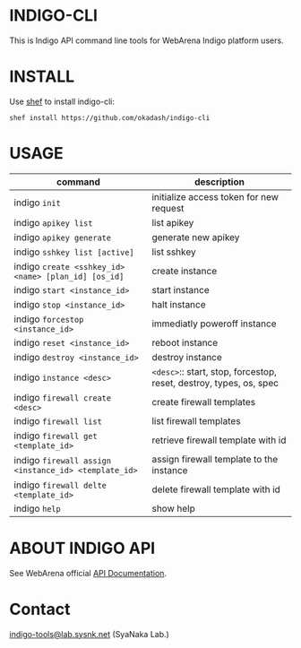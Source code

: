 # INDIGO-CLI

This is Indigo API command line tools for WebArena Indigo platform users.

# INSTALL

Use [shef](https://github.com/okadash/shef) to install indigo-cli:

``` 
shef install https://github.com/okadash/indigo-cli
```

# USAGE

| command | description |
| --- | --- |
|indigo `init` | initialize access token for new request |
|indigo `apikey list` | list apikey |
|indigo `apikey generate` | generate new apikey |
|indigo `sshkey list [active]` | list sshkey |
|indigo `create <sshkey_id> <name> [plan_id] [os_id]` | create instance |
|indigo `start <instance_id>` | start instance |
|indigo `stop <instance_id>` | halt instance |
|indigo `forcestop <instance_id>` | immediatly poweroff instance |
|indigo `reset <instance_id>` | reboot instance |
|indigo `destroy <instance_id>` | destroy instance |
|indigo `instance <desc>` | `<desc>`:: start, stop, forcestop, reset, destroy, types, os, spec |
|indigo `firewall create <desc>` | create firewall templates |
|indigo `firewall list` | list firewall templates |
|indigo `firewall get <template_id>` | retrieve firewall template with id |
|indigo `firewall assign <instance_id> <template_id>` | assign firewall template to the instance |
|indigo `firewall delte <template_id>` | delete firewall template with id |
|indigo `help` | show help

# ABOUT INDIGO API

See WebArena official [API Documentation](https://indigo.arena.ne.jp/userapi/).

# Contact

indigo-tools@lab.sysnk.net (SyaNaka Lab.)
